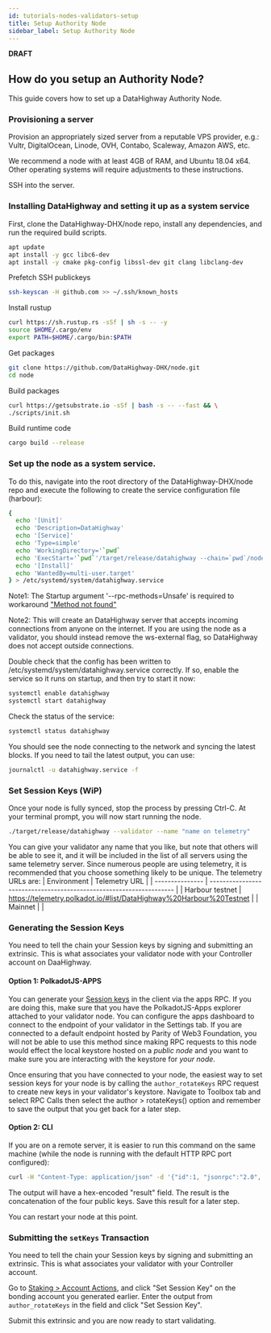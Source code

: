 ```yaml
---
id: tutorials-nodes-validators-setup
title: Setup Authority Node
sidebar_label: Setup Authority Node
---
```


**DRAFT**

## How do you setup an Authority Node?

This guide covers how to set up a DataHighway Authority Node.


### Provisioning a server

Provision an appropriately sized server from a reputable VPS provider, e.g.: Vultr, DigitalOcean, Linode, OVH, Contabo, Scaleway, Amazon AWS, etc.

We recommend a node with at least 4GB of RAM, and Ubuntu 18.04 x64. Other operating systems will require adjustments to these instructions.

SSH into the server.

### Installing DataHighway and setting it up as a system service

First, clone the DataHighway-DHX/node repo, install any dependencies, and run the required build scripts.

```bash
apt update
apt install -y gcc libc6-dev
apt install -y cmake pkg-config libssl-dev git clang libclang-dev
```

Prefetch SSH publickeys

```bash
ssh-keyscan -H github.com >> ~/.ssh/known_hosts
```

Install rustup

```bash
curl https://sh.rustup.rs -sSf | sh -s -- -y
source $HOME/.cargo/env
export PATH=$HOME/.cargo/bin:$PATH
```

Get packages

```bash
git clone https://github.com/DataHighway-DHX/node.git
cd node
```

Build packages

```bash
curl https://getsubstrate.io -sSf | bash -s -- --fast && \
./scripts/init.sh
```

Build runtime code

```bash
cargo build --release
```


### Set up the node as a system service.
To do this, navigate into the root directory of the DataHighway-DHX/node repo and execute the following to create the service configuration file (harbour):

```bash
{
  echo '[Unit]'
  echo 'Description=DataHighway'
  echo '[Service]'
  echo 'Type=simple'
  echo 'WorkingDirectory='`pwd`
  echo 'ExecStart='`pwd`'/target/release/datahighway --chain=`pwd`/node/src/chain-definition-custom/chain_def_harbour.json --validator --ws-external --rpc-cors=all --rpc-methods=Unsafe'
  echo '[Install]'
  echo 'WantedBy=multi-user.target'
} > /etc/systemd/system/datahighway.service
```
Note1: The Startup argument '--rpc-methods=Unsafe' is required to workaround ["Method not found"](https://github.com/paritytech/substrate/issues/6100)

Note2: This will create an DataHighway server that accepts incoming connections from anyone on the internet. If you are using the node as a validator, you should instead remove the ws-external flag, so DataHighway does not accept outside connections.

Double check that the config has been written to /etc/systemd/system/datahighway.service correctly. If so, enable the service so it runs on startup, and then try to start it now:

```bash
systemctl enable datahighway
systemctl start datahighway
```

Check the status of the service:

```bash
systemctl status datahighway
```

You should see the node connecting to the network and syncing the latest blocks. If you need to tail the latest output, you can use:

```bash
journalctl -u datahighway.service -f
```

### Set Session Keys (WiP)

Once your node is fully synced, stop the process by pressing Ctrl-C. At your terminal prompt, you will now start running the node.

```sh
./target/release/datahighway --validator --name "name on telemetry"
```

You can give your validator any name that you like, but note that others will be able to see it, and it will be included in the list of all servers using the same telemetry server. Since numerous people are using telemetry, it is recommended that you choose something likely to be unique. The telemetry URLs are:
| Environment     | Telemetry URL                                                       |
| --------------- | ------------------------------------------------------------------- |
| Harbour testnet | https://telemetry.polkadot.io/#list/DataHighway%20Harbour%20Testnet |
| Mainnet         |                                                                     |

### Generating the Session Keys

You need to tell the chain your Session keys by signing and submitting an extrinsic. This is what associates your validator node with your Controller account on DaaHighway.

#### Option 1: PolkadotJS-APPS

You can generate your [Session keys](https://wiki.polkadot.network/en/latest/polkadot/learn/keys/#session-key) in the client via the apps RPC. If you are doing this, make sure that you have the PolkadotJS-Apps explorer attached to your validator node. You can configure the apps dashboard to connect to the endpoint of your validator in the Settings tab. If you are connected to a default endpoint hosted by Parity of Web3 Foundation, you will not be able to use this method since making RPC requests to this node would effect the local keystore hosted on a _public node_ and you want to make sure you are interacting with the keystore for _your node_.

Once ensuring that you have connected to your node, the easiest way to set session keys for your node is by calling the `author_rotateKeys` RPC request to create new keys in your validator's keystore. Navigate to Toolbox tab and select RPC Calls then select the author > rotateKeys() option and remember to save the output that you get back for a later step.

#### Option 2: CLI

If you are on a remote server, it is easier to run this command on the same machine (while the node is running with the default HTTP RPC port configured):

```sh
curl -H "Content-Type: application/json" -d '{"id":1, "jsonrpc":"2.0", "method": "author_rotateKeys", "params":[]}' http://localhost:9933
```

The output will have a hex-encoded "result" field. The result is the concatenation of the four public keys. Save this result for a later step.

You can restart your node at this point.

### Submitting the `setKeys` Transaction

You need to tell the chain your Session keys by signing and submitting an extrinsic. This is what associates your validator with your Controller account.

Go to [Staking > Account Actions](https://polkadot.js.org/apps/#/staking/actions), and click "Set Session Key" on the bonding account you generated earlier. Enter the output from `author_rotateKeys` in the field and click "Set Session Key".

Submit this extrinsic and you are now ready to start validating.

